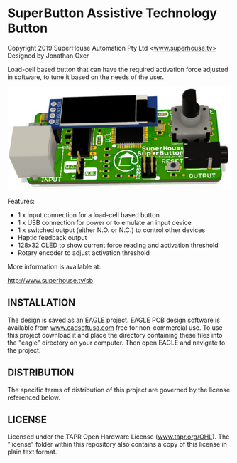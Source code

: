 SuperButton Assistive Technology Button
========================================
Copyright 2019 SuperHouse Automation Pty Ltd <www.superhouse.tv>  
Designed by Jonathan Oxer

Load-cell based button that can have the required activation force
adjusted in software, to tune it based on the needs of the user.

![PCB render](images/SB-v1_0-render.jpg)

Features:

 * 1 x input connection for a load-cell based button
 * 1 x USB connection for power or to emulate an input device
 * 1 x switched output (either N.O. or N.C.) to control other devices
 * Haptic feedback output
 * 128x32 OLED to show current force reading and activation threshold
 * Rotary encoder to adjust activation threshold

More information is available at:

  http://www.superhouse.tv/sb


INSTALLATION
------------
The design is saved as an EAGLE project. EAGLE PCB design software is
available from www.cadsoftusa.com free for non-commercial use. To use
this project download it and place the directory containing these files
into the "eagle" directory on your computer. Then open EAGLE and
navigate to the project.


DISTRIBUTION
------------
The specific terms of distribution of this project are governed by the
license referenced below.


LICENSE
-------
Licensed under the TAPR Open Hardware License (www.tapr.org/OHL).
The "license" folder within this repository also contains a copy of
this license in plain text format.
